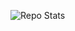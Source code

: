 ![Repo Stats](https://github-readme-stats.vercel.app/api/pin/?username=dheovanwa&repo=Serenity&theme=tokyonight)

